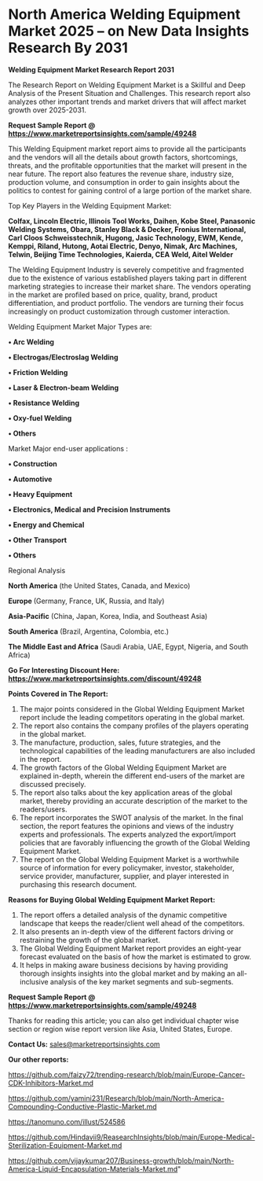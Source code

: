 # North America Welding Equipment Market 2025 – on New Data Insights Research By 2031

<strong>Welding Equipment Market Research Report 2031</strong>

The Research Report on Welding Equipment Market is a Skillful and Deep Analysis of the Present Situation and Challenges. This research report also analyzes other important trends and market drivers that will affect market growth over 2025-2031.

<strong>Request Sample Report @ <a href=https://www.marketreportsinsights.com/sample/49248>https://www.marketreportsinsights.com/sample/49248</a></strong>

This Welding Equipment market report aims to provide all the participants and the vendors will all the details about growth factors, shortcomings, threats, and the profitable opportunities that the market will present in the near future. The report also features the revenue share, industry size, production volume, and consumption in order to gain insights about the politics to contest for gaining control of a large portion of the market share.

Top Key Players in the Welding Equipment Market:

<strong>Colfax, Lincoln Electric, Illinois Tool Works, Daihen, Kobe Steel, Panasonic Welding Systems, Obara, Stanley Black & Decker, Fronius International, Carl Cloos Schweisstechnik, Hugong, Jasic Technology, EWM, Kende, Kemppi, Riland, Hutong, Aotai Electric, Denyo, Nimak, Arc Machines, Telwin, Beijing Time Technologies, Kaierda, CEA Weld, Aitel Welder</strong>

The Welding Equipment Industry is severely competitive and fragmented due to the existence of various established players taking part in different marketing strategies to increase their market share. The vendors operating in the market are profiled based on price, quality, brand, product differentiation, and product portfolio. The vendors are turning their focus increasingly on product customization through customer interaction.

Welding Equipment Market Major Types are:

<strong>•  Arc Welding

•  Electrogas/Electroslag Welding

•  Friction Welding

•  Laser & Electron-beam Welding

•  Resistance Welding

•  Oxy-fuel Welding

•  Others</strong>

Market Major end-user applications :

<strong>•  Construction

•  Automotive

•  Heavy Equipment

•  Electronics, Medical and Precision Instruments

•  Energy and Chemical

•  Other Transport

•  Others</strong>

Regional Analysis

</u><strong><b>North America</b></strong> (the United States, Canada, and Mexico)

<strong><b>Europe </b></strong>(Germany, France, UK, Russia, and Italy)

<strong><b>Asia-Pacific</b></strong> (China, Japan, Korea, India, and Southeast Asia)

<strong><b>South America</b></strong> (Brazil, Argentina, Colombia, etc.)

<strong><b>The Middle East and Africa</b></strong> (Saudi Arabia, UAE, Egypt, Nigeria, and South Africa)

<strong>Go For Interesting Discount Here: <a href=https://www.marketreportsinsights.com/discount/49248>https://www.marketreportsinsights.com/discount/49248</a></strong>

<strong>Points Covered in The Report:</strong>
<ol>
  <li>The major points considered in the Global Welding Equipment Market report include the leading competitors operating in the global market.</li>
  <li>The report also contains the company profiles of the players operating in the global market.</li>
  <li>The manufacture, production, sales, future strategies, and the technological capabilities of the leading manufacturers are also included in the report.</li>
  <li>The growth factors of the Global Welding Equipment Market are explained in-depth, wherein the different end-users of the market are discussed precisely.</li>
  <li>The report also talks about the key application areas of the global market, thereby providing an accurate description of the market to the readers/users.</li>
  <li>The report incorporates the SWOT analysis of the market. In the final section, the report features the opinions and views of the industry experts and professionals. The experts analyzed the export/import policies that are favorably influencing the growth of the Global Welding Equipment Market.</li>
  <li>The report on the Global Welding Equipment Market is a worthwhile source of information for every policymaker, investor, stakeholder, service provider, manufacturer, supplier, and player interested in purchasing this research document.</li>
</ol>
<strong>Reasons for Buying Global Welding Equipment Market Report:</strong>

<ol>
  <li>The report offers a detailed analysis of the dynamic competitive landscape that keeps the reader/client well ahead of the competitors.</li>
  <li>It also presents an in-depth view of the different factors driving or restraining the growth of the global market.</li>
  <li>The Global Welding Equipment Market report provides an eight-year forecast evaluated on the basis of how the market is estimated to grow.</li>
  <li>It helps in making aware business decisions by having providing thorough insights insights into the global market and by making an all-inclusive analysis of the key market segments and sub-segments.</li>
</ol>
<strong>Request Sample Report @ <a href=https://www.marketreportsinsights.com/sample/49248>https://www.marketreportsinsights.com/sample/49248</a></strong>


Thanks for reading this article; you can also get individual chapter wise section or region wise report version like Asia, United States, Europe.

<strong>Contact Us:</strong>
sales@marketreportsinsights.com

<strong>Our other reports:</strong>

<a href=https://github.com/faizy72/trending-research/blob/main/Europe-Cancer-CDK-Inhibitors-Market.md>https://github.com/faizy72/trending-research/blob/main/Europe-Cancer-CDK-Inhibitors-Market.md</a>

<a href=https://github.com/yamini231/Research/blob/main/North-America-Compounding-Conductive-Plastic-Market.md>https://github.com/yamini231/Research/blob/main/North-America-Compounding-Conductive-Plastic-Market.md</a>

<a href=https://tanomuno.com/illust/524586>https://tanomuno.com/illust/524586</a>

<a href=https://github.com/Hindavii9/ReasearchInsights/blob/main/Europe-Medical-Sterilization-Equipment-Market.md>https://github.com/Hindavii9/ReasearchInsights/blob/main/Europe-Medical-Sterilization-Equipment-Market.md</a>

<a href=https://github.com/vijaykumar207/Business-growth/blob/main/North-America-Liquid-Encapsulation-Materials-Market.md>https://github.com/vijaykumar207/Business-growth/blob/main/North-America-Liquid-Encapsulation-Materials-Market.md</a>"
